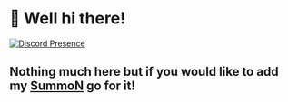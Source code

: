 # 👋 Well hi there!

[![Discord Presence](https://lanyard-profile-readme.vercel.app/api/813875382972973088)](https://discord.com/users/813875382972973088)

## Nothing much here but if you would like to add my [SummoN](https://summon.casey.gg/invite) go for it!
